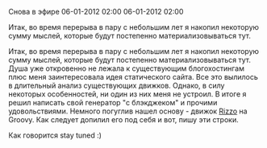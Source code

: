 Снова в эфире
06-01-2012 02:00
06-01-2012 02:00

Итак, во время перерыва в пару с небольшим лет я накопил некоторую сумму мыслей, которые будут постепенно материализовываться тут.

Итак, во время перерыва в пару с небольшим лет я накопил некоторую сумму мыслей, которые будут постепенно материализовываться тут. Душа уже откровенно не
лежала к существующим блогохостингам плюс меня заинтересовала идея статического сайта. Все это вылилось в длительный анализ существующих движков. Однако, в
силу некоторых особенностей, ни один из них меня не устроил. В итоге я решил написать свой генератор "с блэкджеком" и прочими удовольствиями. Немного
погуглив нашел основу - движок [Rizzo](https://github.com/fifthposition/rizzo) на Groovy. Как следует допилил его под себя и вот,
пишу эти строки.

Как говорится stay tuned :)
